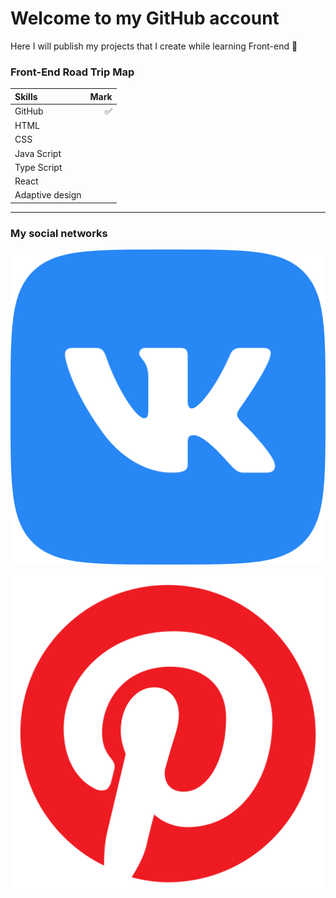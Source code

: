 # Welcome to my GitHub account

Here I will publish my projects that I create while learning Front-end 📖  

### Front-End Road Trip Map

Skills | Mark
:------|----:
GitHub|✅
HTML|
CSS|
Java Script|
Type Script|
React|
Adaptive design|

***
### My social networks

[![VK](vk_5968835.png)](https://vk.com/id377592112)

[![Pinterest](social_12942242.png)](https://pin.it/6MWY5bV43)